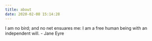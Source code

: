 ```yaml
---
title: about
date: 2020-02-08 15:14:28
---
```


I am no bird; and no net ensuares me: I am a free human being with an independent will. - Jane Eyre